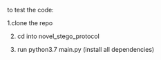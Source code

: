 to test the code:

1.clone the repo

2. cd into novel_stego_protocol	

3. run python3.7 main.py (install all dependencies)

